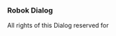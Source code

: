 ### Robok Dialog

All rights of this Dialog reserved for <a href="https://github.com/remaker17"></a>